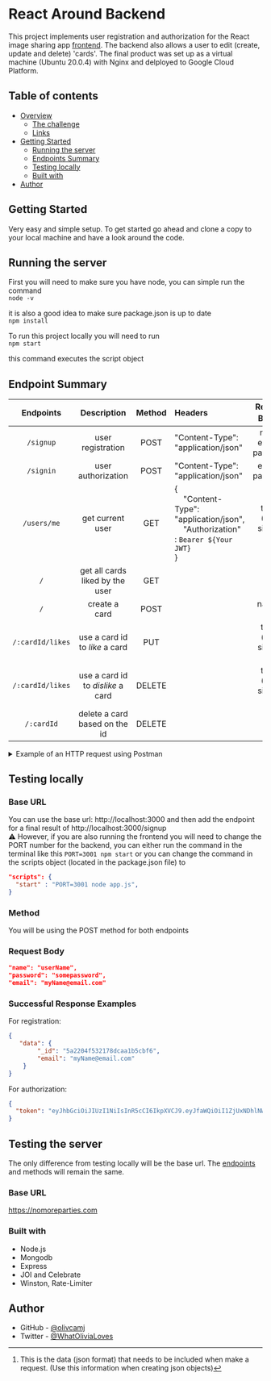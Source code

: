 # React Around Backend 
This project implements user registration and authorization for the React image sharing app [frontend](https://github.com/olivcamj/react-around-api-full/tree/main/frontend). 
The backend also allows a user to edit (create, update and delete) 'cards'. The final product was set up as a virtual machine (Ubuntu 20.0.4) with Nginx and delployed to Google Cloud Platform.


## Table of contents

- [Overview](#overview)
  - [The challenge](#the-challenge)
  - [Links](#links)
- [Getting Started](#getting-started)
    - [Running the server](#my-process)
    - [Endpoints Summary](#endpoints)
    - [Testing locally](#testing-locally)
    - [Built with](#built-with)
- [Author](#author)

## Getting Started
Very easy and simple setup. 
To get started go ahead and clone a copy to your local machine and have a look around the code.

## Running the server
First you will need to make sure you have node, you can simple run the command \
` node -v `

it is also a good idea to make sure package.json is up to date \
` npm install `

To run this project locally you will need to run \
`npm start ` 

this command executes the script object

<h2 id="endpoints">Endpoint Summary</h2>


| Endpoints        |     Description                   |  Method |                   Headers                                     | Request Body [^1] |
| :---:            |         :---:                     | :---:   |                     :---                                      |       :---:  |
| `/signup`        |    user registration              | POST    |  "Content-Type": "application/json"                           |name, email & password |
| `/signin`        |    user authorization             | POST    |  "Content-Type": "application/json"                           |email & password | 
| `/users/me`      |  get current user                 | GET     |  { <br> &nbsp; &nbsp;  "Content-Type": "application/json", <br> &nbsp; &nbsp;  "Authorization" : `Bearer ${Your JWT}` <br>}   | token (from signing in) |
| `/`              | get all cards liked by the user   | GET     |                                                               |                           |
| `/`              | create a card                     | POST    |                                                               |name & link |
| `/:cardId/likes` | use a card id to *like* a card    | PUT     |                                                               |token (from signing in) |
| `/:cardId/likes` | use a card id to *dislike* a card | DELETE  |                                                               |token (from signing in) |
| `/:cardId`       | delete a card based on the id     | DELETE  |                                                               |  | 

[^1]: This is the data (json format) that needs to be included when make a request. (Use this information when creating json objects)


<details>
  <summary>Example of an HTTP request using Postman</summary>
  <br>
  
  This is an example of user registration. 
  
  <img alt="Example of an HTTP request using Postman" src="https://user-images.githubusercontent.com/34360644/138309180-27431595-8ec0-4ac2-9965-5cf49d88d3a0.png" width="425">

 </details>
 
 ## Testing locally 
 ### Base URL
 You can use the base url: http://localhost:3000 and then add the endpoint for a final result of http://localhost:3000/signup \
 :warning: However, if you are also running the frontend you will need to change the PORT number for the backend, you can either run the command in the terminal like this `PORT=3001 npm start` or you can change the command in the scripts object (located in the package.json file) to
 ```json
 "scripts": {
   "start" : "PORT=3001 node app.js",
 }
 ```
 
 ### Method
 You will be using the POST method for both endpoints 
 ### Request Body 
 ```json
 "name": "userName",
 "password": "somepassword",
 "email": "myName@email.com" 
```
### Successful Response Examples
For registration: 
```json
{
   "data": {
        "_id": "5a2204f532178dcaa1b5cbf6",
        "email": "myName@email.com"
    }
}
```
For authorization: 
```json
{
  "token": "eyJhbGciOiJIUzI1NiIsInR5cCI6IkpXVCJ9.eyJfaWQiOiI1ZjUxNDhlNWJiODhmZGNhOTIxYjZhYzciLCJpYXQiOjE1OTkyMTExNzN9.Q3DVLh7t0f0BjyG9gh3UlUREYQxl2chdGTGy701lF6I"
}
```

## Testing the server 
The only difference from testing locally will be the base url. The [endpoints](#endpoints) and methods will remain the same.

### Base URL 
https://nomoreparties.com

### Built with

- Node.js
- Mongodb
- Express
- JOI and Celebrate
- Winston, Rate-Limiter

## Author

- GitHub - [@olivcamj](https://www.github.com/olivcamj)
- Twitter - [@WhatOliviaLoves](https://www.twitter.com/WhatOliviaLoves)
